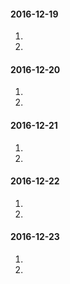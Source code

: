 #### 2016-12-19
1.
2.
#### 2016-12-20
1.
2.
#### 2016-12-21
1.
2.
#### 2016-12-22
1.
2.
#### 2016-12-23
1.
2.
